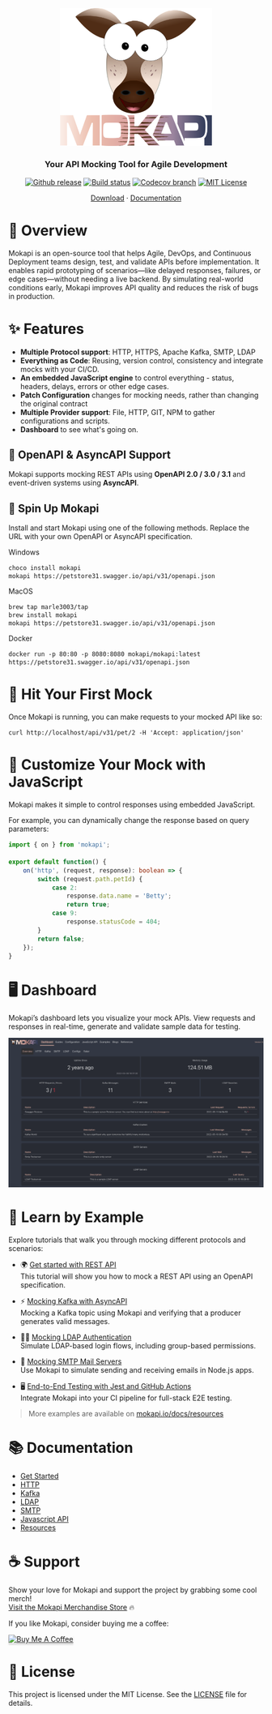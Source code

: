 <p align="center">
<a href="https://mokapi.io">
<img src="logo.svg" alt="Mokapi" title="Mokapi" width="300" />
</a>
</p>

<h3 align="center">Your API Mocking Tool for Agile Development</h3>

<p align="center">
<a href="https://github.com/marle3003/mokapi/releases"><img src="https://img.shields.io/github/release/marle3003/mokapi.svg" alt="Github release"></a>
<a href="https://github.com/marle3003/mokapi/actions/workflows/test.yml"><img src="https://github.com/marle3003/mokapi/actions/workflows/build.yml/badge.svg" alt="Build status"></a>
<a href="https://codecov.io/gh/marle3003/mokapi"><img src="https://img.shields.io/codecov/c/gh/marle3003/mokapi/main.svg" alt="Codecov branch"></a>
<a href="https://github.com/marle3003/mokapi/blob/master/LICENSE"><img src="https://img.shields.io/badge/license-MIT-blue.svg" alt="MIT License"></a>
</p>
<p align="center">
    <a href="https://github.com/marle3003/mokapi/releases">Download</a> ·
    <a href="https://mokapi.io/docs/guides/welcome">Documentation</a>
</p>

# 🚀 Overview

Mokapi is an open-source tool that helps Agile, DevOps, and Continuous 
Deployment teams design, test, and validate APIs before implementation. 
It enables rapid prototyping of scenarios—like delayed responses, 
failures, or edge cases—without needing a live backend. By simulating 
real-world conditions early, Mokapi improves API quality and reduces 
the risk of bugs in production.

# ✨ Features

- **Multiple Protocol support**: HTTP, HTTPS, Apache Kafka, SMTP, LDAP
- **Everything as Code**: Reusing, version control, consistency and integrate mocks with your CI/CD.
- **An embedded JavaScript engine** to control everything - status, headers, delays, errors or other edge cases.
- **Patch Configuration** changes for mocking needs, rather than changing the original contract
- **Multiple Provider support**: File, HTTP, GIT, NPM to gather configurations and scripts.
- **Dashboard** to see what's going on.

## 🧩 OpenAPI & AsyncAPI Support

Mokapi supports mocking REST APIs using **OpenAPI 2.0 / 3.0 / 3.1** and event-driven systems using **AsyncAPI**.

## 🔧 Spin Up Mokapi

Install and start Mokapi using one of the following methods.
Replace the URL with your own OpenAPI or AsyncAPI specification.

Windows
```shell
choco install mokapi
mokapi https://petstore31.swagger.io/api/v31/openapi.json
```

MacOS
```shell
brew tap marle3003/tap 
brew install mokapi
mokapi https://petstore31.swagger.io/api/v31/openapi.json
```

Docker
```shell
docker run -p 80:80 -p 8080:8080 mokapi/mokapi:latest https://petstore31.swagger.io/api/v31/openapi.json
```

# 🎯 Hit Your First Mock
Once Mokapi is running, you can make requests to your mocked API like so:
```shell
curl http://localhost/api/v31/pet/2 -H 'Accept: application/json'
```

# 🧩 Customize Your Mock with JavaScript

Mokapi makes it simple to control responses using embedded JavaScript.

For example, you can dynamically change the response based on query parameters:

```typescript
import { on } from 'mokapi';

export default function() {
    on('http', (request, response): boolean => {
        switch (request.path.petId) {
            case 2:
                response.data.name = 'Betty';
                return true;
            case 9:
                response.statusCode = 404;
        }
        return false;
    });
}
```

# 🖥️ Dashboard

Mokapi’s dashboard lets you visualize your mock APIs. View requests and responses in real-time, generate and validate sample data for testing.

<img src="webui.png" alt="Mokapi Web UI" title="Mokapi Web UI" />

# 🧪 Learn by Example

Explore tutorials that walk you through mocking different protocols and scenarios:

- 🌍 [Get started with REST API](https://mokapi.io/docs/resources/tutorials/get-started-with-rest-api)\
  This tutorial will show you how to mock a REST API using an OpenAPI specification.

- ⚡ [Mocking Kafka with AsyncAPI](https://mokapi.io/docs/resources/tutorials/get-started-with-kafka)\
  Mocking a Kafka topic using Mokapi and verifying that a producer generates valid messages.

- 👨‍💻 [Mocking LDAP Authentication](https://mokapi.io/docs/resources/tutorials/mock-ldap-authentication-in-node)\
  Simulate LDAP-based login flows, including group-based permissions.

- 📧 [Mocking SMTP Mail Servers](https://mokapi.io/docs/resources/tutorials/mock-smtp-server-send-mail-using-node)\
  Use Mokapi to simulate sending and receiving emails in Node.js apps.

- 🖥️ [End-to-End Testing with Jest and GitHub Actions](https://mokapi.io/docs/resources/tutorials/running-mokapi-in-a-ci-cd-pipeline)\
  Integrate Mokapi into your CI pipeline for full-stack E2E testing.

> More examples are available on [mokapi.io/docs/resources](https://mokapi.io/docs/resources)

# 📚 Documentation

- [Get Started](https://mokapi.io/docs/guides/welcome)
- [HTTP](https://mokapi.io/docs/guides/http)
- [Kafka](https://mokapi.io/docs/guides/kafka)
- [LDAP](https://mokapi.io/docs/guides/ldap)
- [SMTP](https://mokapi.io/docs/guides/mail)
- [Javascript API](https://mokapi.io/docs/javascript-api)
- [Resources](https://mokapi.io/docs/resources)

# ☕ Support

Show your love for Mokapi and support the project by grabbing some cool merch!  
[Visit the Mokapi Merchandise Store](https://mokapi.myspreadshop.ch) 🔥

If you like Mokapi, consider buying me a coffee:

<a href="https://www.buymeacoffee.com/mokapi" target="_blank"><img src="https://www.buymeacoffee.com/assets/img/custom_images/orange_img.png" alt="Buy Me A Coffee" style="height: 41px !important;width: 174px !important;box-shadow: 0px 3px 2px 0px rgba(190, 190, 190, 0.5) !important;-webkit-box-shadow: 0px 3px 2px 0px rgba(190, 190, 190, 0.5) !important;" ></a>

# 📄 License

This project is licensed under the MIT License. See the [LICENSE](https://github.com/marle3003/mokapi/blob/main/LICENSE) file for details.